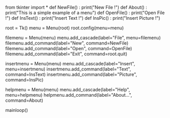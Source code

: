 from tkinter import *
def NewFile() :
    print("New File !")
def About() :
    print("This is a simple example of a menu")
def OpenFile() :
    print("Open File !")
def InsText() :
    print("Insert Text !")
def InsPic() :
    print("Insert Picture !")

root = Tk()
menu = Menu(root)
root.config(menu=menu)

filemenu = Menu(menu)
menu.add_cascade(label="File", menu=filemenu)
filemenu.add_command(label="New", command=NewFile)
filemenu.add_command(label="Open", command=OpenFile)
filemenu.add_command(label="Exit", command=root.quit)

insertmenu = Menu(menu)
menu.add_cascade(label="Insert", menu=insertmenu)
insertmenu.add_command(label="Text", command=InsText)
insertmenu.add_command(label="Picture", command=InsPic)

helpmenu = Menu(menu)
menu.add_cascade(label="Help", menu=helpmenu)
helpmenu.add_command(label="About...",  command=About)

mainloop()
